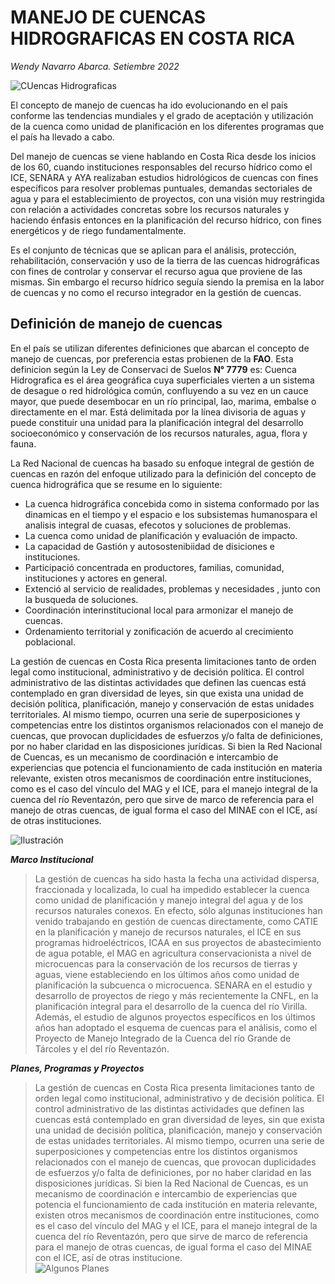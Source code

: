 # MANEJO DE CUENCAS HIDROGRAFICAS EN COSTA RICA  
*Wendy Navarro Abarca.           Setiembre 2022*  

![CUencas Hidrograficas](https://losinformativos.com/wp-content/uploads/2020/12/103456964_4130645566976126_2035728132532021116_o.jpg)  


El concepto de manejo de cuencas ha ido evolucionando en el país conforme las tendencias mundiales y el grado de aceptación y utilización de la cuenca  como unidad de planificación   en los diferentes programas que el país ha llevado a cabo.    

Del manejo de cuencas se viene hablando en Costa Rica desde los inicios de los 60, cuando instituciones responsables del recurso hídrico como el ICE, SENARA y AYA  realizaban estudios hidrológicos de cuencas con fines específicos  para resolver problemas puntuales, demandas  sectoriales de agua y para el establecimiento de proyectos, con una visión muy restringida con relación a actividades concretas sobre los recursos naturales y haciendo énfasis entonces en la planificación del recurso hídrico, con fines energéticos y de riego fundamentalmente.  

Es el conjunto de técnicas que se aplican para el análisis, protección, rehabilitación, conservación y uso de la tierra de las cuencas hidrográficas con fines de controlar y conservar el recurso agua que proviene de las mismas. Sin embargo el recurso hídrico seguía siendo la premisa en la labor de cuencas y no como el recurso integrador en la gestión de cuencas.   

## Definición de manejo de cuencas     

En el país se utilizan diferentes definiciones que abarcan el concepto de manejo de cuencas, por preferencia estas probienen de la **FAO**. Esta definicion según la Ley de Conservaci de Suelos __N° 7779__ es: Cuenca Hidrografica es el área geográfica cuya superficiales vierten a un sistema de desague o red hidrológica común, confluyendo a su vez en un cauce mayor, que puede desembocar en un río principal, lao, marima, embalse o directamente en el mar. Está delimitada por la línea divisoria de aguas y puede constituir una unidad para la planificación integral del desarrollo socioeconómico y conservación de los recursos  naturales, agua, flora y fauna.  

La Red Nacional de cuencas ha basado su enfoque integral de gestión de cuencas en razón del enfoque utilizado para la definición del concepto de  cuenca hidrográfica que se resume en lo siguiente:  

- La cuenca hidrográfica  concebida como in sistema conformado  por las dinamicas  en el tiempo y el espacio e los subsistemas humanospara el analisis integral de cuasas, efecotos  y soluciones de problemas.  
- La cuenca como unidad de  planificación y evaluación de  impacto.  
- La capacidad de Gastión  y autosostenibiidad  de disiciones e instituciones.  
-  Participació concentrada  en productores, familias, comunidad, instituciones y actores en general.  
-  Extenció al servicio de realidades, problemas y necesidades , junto con la busqueda de soluciones.  
-  Coordinación interinstitucional  local para armonizar el manejo de cuencas.  
-  Ordenamiento territorial y zonificación de acuerdo al  crecimiento poblacional.  

La gestión de cuencas en Costa Rica presenta limitaciones  tanto de orden legal como institucional, administrativo y de decisión política. El control administrativo de las distintas actividades que definen las cuencas está contemplado en gran diversidad de leyes, sin que exista una unidad de decisión política, planificación, manejo y conservación de estas unidades territoriales. Al mismo tiempo, ocurren una serie de superposiciones y competencias entre los distintos organismos relacionados con el manejo de cuencas, que provocan duplicidades de esfuerzos y/o falta de definiciones, por no haber claridad en las disposiciones jurídicas.  Si bien la Red Nacional de Cuencas, es un mecanismo de coordinación e intercambio de experiencias que potencia el funcionamiento de cada institución en materia relevante, existen otros mecanismos de coordinación entre instituciones, como es el caso del vínculo del MAG y el ICE, para el manejo integral de la cuenca del río Reventazón, pero que sirve de marco de referencia para el manejo de otras cuencas, de igual forma el caso del MINAE con el ICE, así de otras instituciones. 

  
![ Ilustración](https://encrypted-tbn0.gstatic.com/images?q=tbn:ANd9GcSkoGVPotuVRBAvoLnUS6RnDCK075VFAxEdwcn_Vrel_p_V9Sauy95d5HgYeoivK3VO-rg&usqp=CAU)

  
__*Marco Institucional*__  

> La gestión de cuencas ha sido hasta la fecha una actividad dispersa, fraccionada y localizada, lo cual ha impedido establecer la cuenca como unidad de planificación y manejo integral del agua y de los recursos naturales conexos. En efecto, sólo algunas instituciones han venido trabajando en gestión de cuencas directamente, como CATIE en la planificación y manejo de recursos naturales, el ICE en sus programas hidroeléctricos, ICAA en sus proyectos de abastecimiento de agua potable, el MAG en agricultura conservacionista a nivel de microcuencas para la conservación de los recursos de tierras y aguas,  viene estableciendo en los últimos años como unidad de planificación  la subcuenca o microcuenca. SENARA en el estudio y desarrollo de proyectos de riego y más recientemente la CNFL, en la planificación integral para el desarrollo de la cuenca del río Virilla. Además, el estudio de algunos proyectos específicos en los últimos años han adoptado el esquema de cuencas para el análisis, como el Proyecto de Manejo Integrado de la Cuenca del río Grande de Tárcoles y el del río Reventazón.  

__*Planes, Programas y Proyectos*__  

>La gestión de cuencas en Costa Rica presenta limitaciones  tanto de orden legal como institucional, administrativo y de decisión política. El control administrativo de las distintas actividades que definen las cuencas está contemplado en gran diversidad de leyes, sin que exista una unidad de decisión política, planificación, manejo y conservación de estas unidades territoriales. Al mismo tiempo, ocurren una serie de superposiciones y competencias entre los distintos organismos relacionados con el manejo de cuencas, que provocan duplicidades de esfuerzos y/o falta de definiciones, por no haber claridad en las disposiciones jurídicas.  Si bien la Red Nacional de Cuencas, es un mecanismo de coordinación e intercambio de experiencias que potencia el funcionamiento de cada institución en materia relevante, existen otros mecanismos de coordinación entre instituciones, como es el caso del vínculo del MAG y el ICE, para el manejo integral de la cuenca del río Reventazón, pero que sirve de marco de referencia para el manejo de otras cuencas, de igual forma el caso del MINAE con el ICE, así de otras institucione.  
![Algunos Planes](Captura)  

